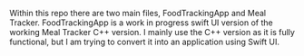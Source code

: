 Within this repo there are two main files, FoodTrackingApp and Meal Tracker. FoodTrackingApp is a work in progress swift UI version of the working Meal Tracker C++ version. I mainly use the C++ version as it is fully functional, but I am trying to convert it into an application using Swift UI.
